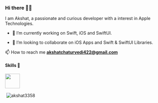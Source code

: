### Hi there 👋👋

I am Akshat, a passionate and curious developer with a interest in Apple Technologies.

- 🔭 I’m currently working on Swift, iOS and SwiftUI.

- 👯 I’m looking to collaborate on iOS Apps and Swift & SwiftUI Libraries.

📫 How to reach me **akshatchaturvedi422@gmail.com**

#### Skills 🤖
<code><img height="48" src="https://img.shields.io/badge/swift-F54A2A?style=for-the-badge&logo=swift&logoColor=white" /></code>


<p>&nbsp;<img align="center" src="https://github-readme-stats.vercel.app/api?username=akshat3358&show_icons=true&locale=en" alt="akshat3358" /></p>
